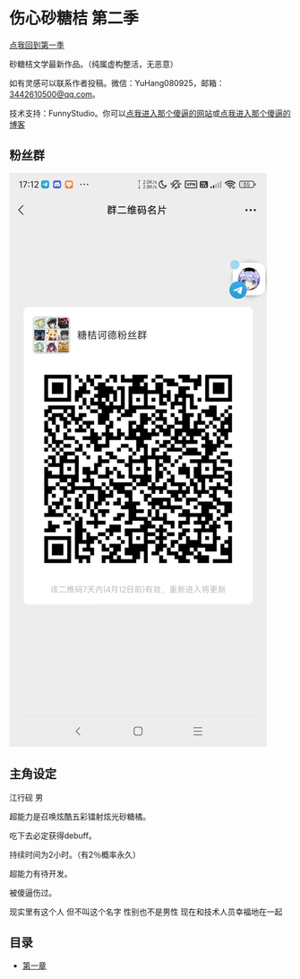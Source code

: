 # 伤心砂糖桔 第二季

[点我回到第一季](/)

砂糖桔文学最新作品。（纯属虚构整活，无恶意）

如有灵感可以联系作者投稿。微信：YuHang080925，邮箱：3442610500@qq.com。

技术支持：FunnyStudio。你可以[点我进入那个傻逼的网站](https://liziqian.net)或[点我进入那个傻逼的博客](https://blog.liziqian.net)

## 粉丝群

![二维码](/groupqr.jpg)

## 主角设定

江行砚 男

超能力是召唤炫酷五彩镭射炫光砂糖橘。

吃下去必定获得debuff。

持续时间为2小时。（有2％概率永久）

超能力有待开发。

被傻逼伤过。

现实里有这个人 但不叫这个名字 性别也不是男性 现在和技术人员幸福地在一起

## 目录

- [第一章](/season2/chapter1)
